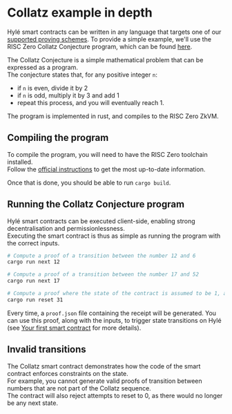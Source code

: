 # Collatz example in depth

Hylé smart contracts can be written in any language that targets one of our [supported proving schemes](../../roadmap/supported-proving-schemes.md).
To provide a simple example, we'll use the RISC Zero Collatz Conjecture program, which can be found [here](https://github.com/Hyle-org/collatz-conjecture).

The Collatz Conjecture is a simple mathematical problem that can be expressed as a program.  
The conjecture states that, for any positive integer `n`:

- if `n` is even, divide it by 2
- if `n` is odd, multiply it by 3 and add 1
- repeat this process, and you will eventually reach 1.

The program is implemented in rust, and compiles to the RISC Zero ZkVM.

## Compiling the program

To compile the program, you will need to have the RISC Zero toolchain installed.  
Follow the [official instructions](https://dev.risczero.com/api/zkvm/install) to get the most up-to-date information.

Once that is done, you should be able to run `cargo build`.

## Running the Collatz Conjecture program

Hylé smart contracts can be executed client-side, enabling strong decentralisation and permissionlessness.  
Executing the smart contract is thus as simple as running the program with the correct inputs.

```sh
# Compute a proof of a transition between the number 12 and 6
cargo run next 12

# Compute a proof of a transition between the number 17 and 52
cargo run next 17

# Compute a proof where the state of the contract is assumed to be 1, and the state should be reset to 31
cargo run reset 31
```

Every time, a `proof.json` file containing the receipt will be generated. You can use this proof, along with the inputs, to trigger state transitions on Hylé (see [Your first smart contract](../using-the-cli/your-first-smart-contract.md) for more details).

## Invalid transitions

The Collatz smart contract demonstrates how the code of the smart contract enforces constraints on the state.  
For example, you cannot generate valid proofs of transition between numbers that are not part of the Collatz sequence.  
The contract will also reject attempts to reset to 0, as there would no longer be any next state.
